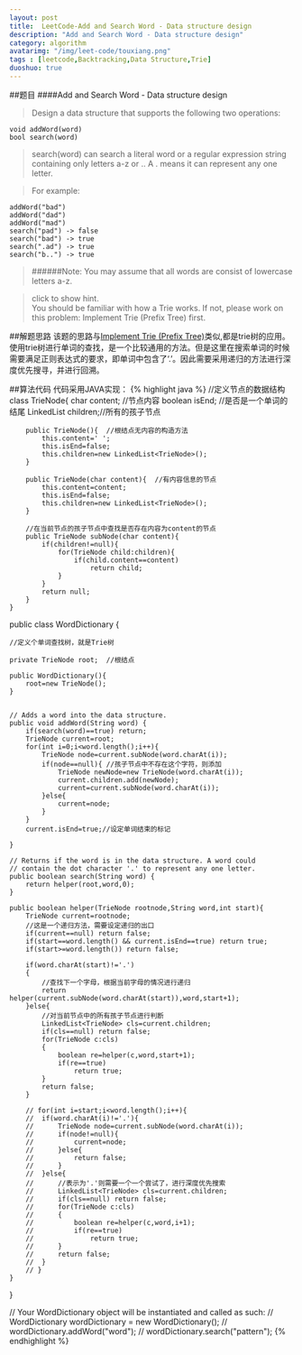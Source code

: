 ```yaml
---
layout: post
title:  LeetCode-Add and Search Word - Data structure design
description: "Add and Search Word - Data structure design"
category: algorithm
avatarimg: "/img/leet-code/touxiang.png"
tags : [leetcode,Backtracking,Data Structure,Trie]
duoshuo: true
---
```

##题目
####Add and Search Word - Data structure design
> Design a data structure that supports the following two operations:
>
	void addWord(word)
	bool search(word)

>search(word) can search a literal word or a regular expression string containing only letters a-z or .. A . means it can represent any one letter.

>For example:
>
	addWord("bad")
	addWord("dad")
	addWord("mad")
	search("pad") -> false
	search("bad") -> true
	search(".ad") -> true
	search("b..") -> true

>######Note:
>You may assume that all words are consist of lowercase letters a-z.

>click to show hint.   
>You should be familiar with how a Trie works. If not, please work on this problem: Implement Trie (Prefix Tree) first.

<!-- more -->
	
##解题思路
该题的思路与[Implement Trie (Prefix Tree)][1]类似,都是trie树的应用。使用trie树进行单词的查找，是一个比较通用的方法。但是这里在搜索单词的时候需要满足正则表达式的要求，即单词中包含了‘.’。因此需要采用递归的方法进行深度优先搜寻，并进行回溯。

##算法代码
代码采用JAVA实现：
{% highlight java %}
	//定义节点的数据结构
	class TrieNode{
		 char content; //节点内容
		 boolean isEnd; //是否是一个单词的结尾
		 LinkedList<TrieNode> children;//所有的孩子节点

		public TrieNode(){  //根结点无内容的构造方法
			this.content=' ';
			this.isEnd=false;
			this.children=new LinkedList<TrieNode>();
		}

		public TrieNode(char content){  //有内容信息的节点
			this.content=content;
			this.isEnd=false;
			this.children=new LinkedList<TrieNode>();
		}

		//在当前节点的孩子节点中查找是否存在内容为content的节点
		public TrieNode subNode(char content){ 
			if(children!=null){
				for(TrieNode child:children){
					if(child.content==content)
						return child;
				}	
			}
			return null;
		}
	}


public class WordDictionary {

	//定义个单词查找树，就是Trie树

	private TrieNode root;  //根结点

	public WordDictionary(){
		root=new TrieNode();
	}


    // Adds a word into the data structure.
    public void addWord(String word) {
    	if(search(word)==true) return;
    	TrieNode current=root;
    	for(int i=0;i<word.length();i++){
    		TrieNode node=current.subNode(word.charAt(i));
    		if(node==null){ //孩子节点中不存在这个字符，则添加
    			TrieNode newNode=new TrieNode(word.charAt(i));
    			current.children.add(newNode);
    			current=current.subNode(word.charAt(i));
    		}else{
    			current=node;
    		}
    	}
    	current.isEnd=true;//设定单词结束的标记
        
    }

    // Returns if the word is in the data structure. A word could
    // contain the dot character '.' to represent any one letter.
    public boolean search(String word) {
    	return helper(root,word,0);
    }

    public boolean helper(TrieNode rootnode,String word,int start){
    	TrieNode current=rootnode;
    	//这是一个递归方法，需要设定递归的出口
    	if(current==null) return false;
    	if(start==word.length() && current.isEnd==true) return true;
    	if(start>=word.length()) return false;

    	if(word.charAt(start)!='.')
    	{	
    		//查找下一个字母，根据当前字母的情况进行递归
    		return helper(current.subNode(word.charAt(start)),word,start+1);
    	}else{
    		//对当前节点中的所有孩子节点进行判断
    		LinkedList<TrieNode> cls=current.children;
			if(cls==null) return false;
			for(TrieNode c:cls)
			{
				boolean re=helper(c,word,start+1);
				if(re==true)
					return true;
			}
			return false;
    	}

    	// for(int i=start;i<word.length();i++){
    	// 	if(word.charAt(i)!='.'){
    	// 		TrieNode node=current.subNode(word.charAt(i));
    	// 		if(node!=null){
    	// 			current=node;
    	// 		}else{
    	// 			return false;
    	// 		}
    	// 	}else{
    	// 		//表示为'.'则需要一个一个尝试了，进行深度优先搜索
    	// 		LinkedList<TrieNode> cls=current.children;
    	// 		if(cls==null) return false;
    	// 		for(TrieNode c:cls)
    	// 		{
    	// 			boolean re=helper(c,word,i+1);
    	// 			if(re==true)
    	// 				return true;
    	// 		}
    	// 		return false;
    	// 	}
    	// }
    }
}

// Your WordDictionary object will be instantiated and called as such:
// WordDictionary wordDictionary = new WordDictionary();
// wordDictionary.addWord("word");
// wordDictionary.search("pattern");
{% endhighlight %}

[1]:http://pisxw.com/algorithm/Implement-Trie-%28Prefix%20Tree%29.html










